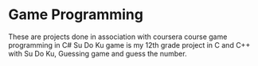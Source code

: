 # Game Programming 
These are projects done in association with coursera course game programming in C#
Su Do Ku game is my 12th grade project in C and C++ with Su Do Ku, Guessing game and guess the number. 
